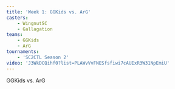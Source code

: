 ```yaml
---
title: 'Week 1: GGKids vs. ArG'
casters:
    - WingnutSC
    - Gallagation
teams:
    - GGKids
    - ArG
tournaments:
    - 'SC2CTL Season 2'
video: 'J3WkDCQihf0?list=PLAWvVvFNESfsfiwi7cAUExR3W31NpEmiU'
---
```

GGKids vs. ArG